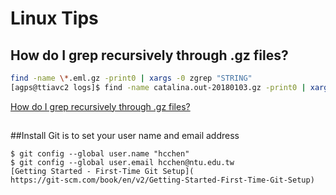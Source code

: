 # Linux Tips
##  How do I grep recursively through .gz files?
```sh
find -name \*.eml.gz -print0 | xargs -0 zgrep "STRING"
[agps@ttiavc2 logs]$ find -name catalina.out-20180103.gz -print0 | xargs -0 zgrep "2018-01-03 22:27"
```
[How do I grep recursively through .gz files?](https://unix.stackexchange.com/questions/187742/how-do-i-grep-recursively-through-gz-files)

##

##Install Git is to set your user name and email address

```
$ git config --global user.name "hcchen"
$ git config --global user.email hcchen@ntu.edu.tw
[Getting Started - First-Time Git Setup](
https://git-scm.com/book/en/v2/Getting-Started-First-Time-Git-Setup)

```
